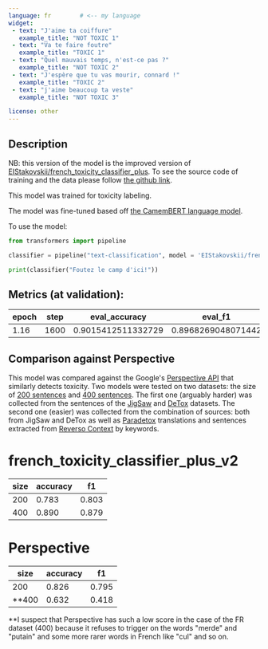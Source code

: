 ```yaml
---
language: fr        # <-- my language
widget:
 - text: "J'aime ta coiffure"
   example_title: "NOT TOXIC 1" 
 - text: "Va te faire foutre"
   example_title: "TOXIC 1"
 - text: "Quel mauvais temps, n'est-ce pas ?"
   example_title: "NOT TOXIC 2" 
 - text: "J'espère que tu vas mourir, connard !"
   example_title: "TOXIC 2"
 - text: "j'aime beaucoup ta veste"   
   example_title: "NOT TOXIC 3"

license: other
---
```

## Description
NB: this version of the model is the improved version of [EIStakovskii/french_toxicity_classifier_plus](https://huggingface.co/EIStakovskii/french_toxicity_classifier_plus).
To see the source code of training and the data please follow [the github link](https://github.com/eistakovskii/NLP_projects/tree/main/TEXT_CLASSIFICATION/data/Toxicity_Classifiers/DE_FR).

This model was trained for toxicity labeling.

The model was fine-tuned based off [the CamemBERT language model](https://huggingface.co/camembert-base).


To use the model:

```python
from transformers import pipeline

classifier = pipeline("text-classification", model = 'EIStakovskii/french_toxicity_classifier_plus_v2')

print(classifier("Foutez le camp d'ici!"))

```

## Metrics (at validation):

epoch|step|eval_accuracy|eval_f1|eval_loss
-|-|-|-|-
1.16|1600|0.9015412511332729|0.8968269048071442|0.3014959990978241

## Comparison against Perspective

This model was compared against the Google's [Perspective API](https://developers.perspectiveapi.com/s/?language=en_US) that similarly detects toxicity. 
Two models were tested on two datasets: the size of [200 sentences](https://github.com/eistakovskii/NLP_projects/blob/main/TEXT_CLASSIFICATION/data/Toxicity_Classifiers/DE_FR/test/test_fr_200.csv) and [400 sentences](https://github.com/eistakovskii/NLP_projects/blob/main/TEXT_CLASSIFICATION/data/Toxicity_Classifiers/DE_FR/test/test_fr_400.csv). 
The first one (arguably harder) was collected from the sentences of the [JigSaw](https://www.kaggle.com/c/jigsaw-multilingual-toxic-comment-classification/data) and [DeTox](https://github.com/hdaSprachtechnologie/detox) datasets.
The second one (easier) was collected from the combination of sources: both from JigSaw and DeTox as well as [Paradetox](https://github.com/s-nlp/multilingual_detox/tree/main/data) translations and sentences extracted from [Reverso Context](https://context.reverso.net/translation/) by keywords.

# french_toxicity_classifier_plus_v2
size|accuracy|f1 
-|-|-
200|0.783|0.803
400|0.890|0.879

# Perspective
size|accuracy|f1 
-|-|-
200|0.826|0.795
**400|0.632|0.418

**I suspect that Perspective has such a low score in the case of the FR dataset (400) because it refuses to trigger on the words "merde" and "putain" and some more rarer words in French like "cul" and so on.